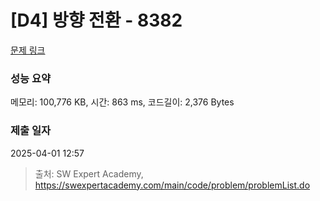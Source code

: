 # [D4] 방향 전환 - 8382 

[문제 링크](https://swexpertacademy.com/main/code/problem/problemDetail.do?contestProbId=AWyNQrCahHcDFAVP) 

### 성능 요약

메모리: 100,776 KB, 시간: 863 ms, 코드길이: 2,376 Bytes

### 제출 일자

2025-04-01 12:57



> 출처: SW Expert Academy, https://swexpertacademy.com/main/code/problem/problemList.do